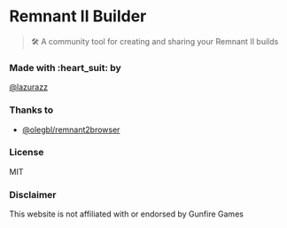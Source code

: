 # Remnant II Builder

> :hammer_and_wrench: A community tool for creating and sharing your Remnant II builds

### Made with :heart_suit: by

[@lazurazz](https://github.com/PattamKarthi)

### Thanks to

- [@olegbl/remnant2browser](https://github.com/olegbl/remnant2browser)

### License

MIT

### Disclaimer

This website is not affiliated with or endorsed by Gunfire Games